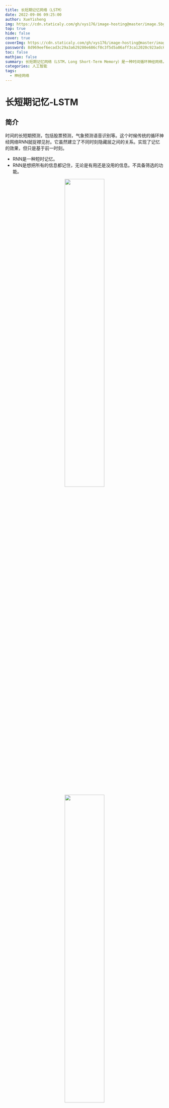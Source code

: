 ```yaml
---
title: 长短期记忆网络（LSTM）
date: 2022-09-06 09:25:00
author: XueYisheng
img: https://cdn.staticaly.com/gh/xys176/image-hosting@master/image.5bgoyw79ji80.webp
top: true
hide: false
cover: true
coverImg: https://cdn.staticaly.com/gh/xys176/image-hosting@master/image.5bgoyw79ji80.webp
password: 8d969eef6ecad3c29a3a629280e686cf0c3f5d5a86aff3ca12020c923adc6c92
toc: false
mathjax: false
summary: 长短期记忆网络（LSTM，Long Short-Term Memory）是一种时间循环神经网络，是为了解决一般的RNN（循环神经网络）存在的长期依赖问题而专门设计出来的，所有的RNN都具有一种重复神经网络模块的链式形式。
categories: 人工智能
tags:
  - 神经网络
---
```

# 长短期记忆-LSTM


## 简介
时间的长短期预测，包括股票预测，气象预测语音识别等。这个时候传统的循环神经网络RNN就捉襟见肘。它虽然建立了不同时刻隐藏层之间的关系。实现了记忆的效果，但只是基于前一时刻。
- RNN是一种短时记忆。
- RNN是想把所有的信息都记住，无论是有用还是没用的信息。不具备筛选的功能。
<div align=center>
<img  src="https://cdn.staticaly.com/gh/xys176/image-hosting@master/image-(7).cmtksvb31gg.webp"  width="50%"/>
<img  src="https://cdn.staticaly.com/gh/xys176/image-hosting@master/image-(8).ju9vfra8u80.webp" width="50%"/> 
</div>  

## RNN传统循环神经网络模型  
左边红球是不同时间的输入x,中间蓝色是隐藏状态s，右边绿球是网络输出y。在LSTM中增加新的时间线（粉色），同时增加与隐藏状态的联系。
因此，相比较RNN，在STLM中，计算当前时刻t的隐藏状态时，就需要输入x(t)，前一时刻s（t-1)，还需要包含当前时刻的信息c(t)。这就是相当于一个日记本（记忆细胞），记录当前时刻的信息。
<div align=center>
<img  src="https://cdn.staticaly.com/gh/xys176/image-hosting@master/image-(9).6kiyvgziryo.webp"  width="50%"/>
<img  src="https://cdn.staticaly.com/gh/xys176/image-hosting@master/image-(10).2g03g19mq0w0.webp" width="50%"/> 
</div> 
对右上图转换，s(t)与c(t)之间的联系关系被拆分成如下的f1,f2,与c(t)指向s(t)线，一共三条联系线。 <br>  

- f1被称作遗忘门，起到删除功能。它根据昨天记忆s(t-1)和今天输入x(t)，决定来修改删除之前记录c(t-1)。数学表示如下图。其中sigmoid函数取值0到1之间，矩阵元素向乘，会抹掉为0的项，相当于选择性遗忘部分信息。<br>
- f2被称作选择门，其增加选择功能。其中sigmoid函数对信息进行选择，tanh函数取值-1到1之间，起到对数据整理加归纳.<br>
- 因此，得到c（t）=f1*c(t-1)+f2。这个得到的c(t)不仅会继续向下传递，同时还会来更新当前短期记忆s(t)，即第三条关联线。
<div align=center>
<img  src="https://cdn.staticaly.com/gh/xys176/image-hosting@master/image-(11).5z5rn8f9ejs.webp"  width="30%"/>
<img  src="https://cdn.staticaly.com/gh/xys176/image-hosting@master/image-(13).cb3raezz27k.webp" width="30%"/> 
<img  src="https://cdn.staticaly.com/gh/xys176/image-hosting@master/image-(12).65waw4lqhec0.webp" width="30%"/> 
<img  src="https://cdn.staticaly.com/gh/xys176/image-hosting@master/image-(16).2yk69gynmxa0.webp" width="40%"/> 
<img  src="https://cdn.staticaly.com/gh/xys176/image-hosting@master/image-(14).41bi9k8jv2g0.webp" width="40%"/> 
<img  src="https://cdn.staticaly.com/gh/xys176/image-hosting@master/image-(17).6ejn8w2i9yk0.webp" width="40%"/> 
<img  src="https://cdn.staticaly.com/gh/xys176/image-hosting@master/image-(18).678cphnkm7s0.webp" width="40%"/> 
</div>
经过以上操作，就可得到输出y（t）,同时保持并得到短期记忆链s与长期记忆链c。并且相互更新。  

## 传统LSTM向前传播过程
详细讲解LSTM中具体的细节实现。LSTM的详细传递模型图。
每一个绿色矩形中，都被成为一个记忆细胞。
<div align=center>
<img  src="https://cdn.staticaly.com/gh/xys176/image-hosting@master/image.5bgoyw79ji80.webp" width="80%"/> 
<img  src="https://cdn.staticaly.com/gh/xys176/image-hosting@master/image-(19).1gehkqruadi8.webp" width="30%"/>   
</div>

- σ就是sigmoid函数,也被称作门，取值在0到1之间。
- 下图中的g(t)就是c(t)。
- 得到c(t)之后，h(t)由c(t)向下经过tanh函数门，再与o(t)想乘。o(t)与f(t)相同，都是遗忘门。
- h(t)即使当前输出状态（紫色的可直接输出），也是长时记忆链的当前状态。并持续向下传播。
- y(t)就是输出，对应需要的格式。可灵活多变。
<div align=center>
<img  src="https://cdn.staticaly.com/gh/xys176/image-hosting@master/image-(20).2hkik6yigly0.webp" width="80%"/>   
</div>

## LSTM的变体
### 1. 长时记忆影响
增加前一时刻长时记忆的影响，在遗忘门之前得到前一时刻的长期记忆c(t)。
<div align=center>
<img  src="https://cdn.staticaly.com/gh/xys176/image-hosting@master/image-(21).2dkydrfawlxc.webp" width="80%"/>   
</div>

### 2. 耦合遗忘门和输入门
这种情况下，只有遗忘了旧的信息，才会添加新的信息。“1”减去矩阵中所要遗忘的，矩阵为1的项，减完后为0，进入更新门，此时需要遗忘部分为0，矩阵想乘时，就会丢弃掉这部分数据。（1-f(t))代表更新的结果，再加遗忘门数据。得到长时记忆输出C(T)。
<div align=center>
<img  src="https://cdn.staticaly.com/gh/xys176/image-hosting@master/image-(22).70n8gfo01ww0.webp" width="80%"/>   
</div>

### 3. 组合为更新门且合并长时记忆
整合长时和短期记忆，全部都需要依赖前一时刻的短期记忆。
<div align=center>
<img  src="https://cdn.staticaly.com/gh/xys176/image-hosting@master/image-(24).6n994o3w2qk0.webp" width="80%"/>   
</div>

---
参考：   
https://www.bilibili.com/video/BV1qM4y1M7Nv?spm_id_from=333.337.search-card.all.click   
https://www.bilibili.com/video/BV1Z34y1k7mc?spm_id_from=333.337.search-card.all.click   
http://colah.github.io/posts/2015-08-Understanding-LSTMs/


___

